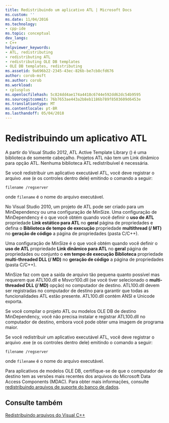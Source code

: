 ```yaml
---
title: Redistribuindo um aplicativo ATL | Microsoft Docs
ms.custom: ''
ms.date: 11/04/2016
ms.technology:
- cpp-ide
ms.topic: conceptual
dev_langs:
- C++
helpviewer_keywords:
- ATL, redistributing
- redistributing ATL
- redistributing OLE DB templates
- OLE DB templates, redistributing
ms.assetid: 9a696b22-2345-43ec-826b-be7cb8cfd676
author: corob-msft
ms.author: corob
ms.workload:
- cplusplus
ms.openlocfilehash: 5c824dd4ae174a4418c6744e592dd62dc54b9595
ms.sourcegitcommit: 76b7653ae443a2b8eb1186b789f8503609d6453e
ms.translationtype: MT
ms.contentlocale: pt-BR
ms.lasthandoff: 05/04/2018
---
```

# <a name="redistributing-an-atl-application"></a>Redistribuindo um aplicativo ATL
A partir do Visual Studio 2012, ATL Active Template Library () é uma biblioteca de somente cabeçalho. Projetos ATL não tem um Link dinâmico para opção ATL. Nenhuma biblioteca ATL redistribuível é necessária.  
  
 Se você redistribuir um aplicativo executável ATL, você deve registrar o arquivo .exe (e os controles dentro dele) emitindo o comando a seguir:  
  
```  
filename /regserver  
```  
  
 onde `filename` é o nome do arquivo executável.  
  
 No Visual Studio 2010, um projeto de ATL pode ser criado para um MinDependency ou uma configuração de MinSize. Uma configuração de MinDependency é o que você obtém quando você definir o **uso de ATL** propriedade **Link estático para ATL** no **geral** página de propriedades e defina o  **Biblioteca de tempo de execução** propriedade **multithread (/ MT)** no **geração de código** a página de propriedades (pasta C/C++).  
  
 Uma configuração de MinSize é o que você obtém quando você definir o **uso de ATL** propriedade **Link dinâmico para ATL** no **geral** página de propriedades ou conjunto o **em tempo de execução Biblioteca** propriedade **multi-threaded DLL (/ MD)** no **geração de código** a página de propriedades (pasta C/C++).  
  
 MinSize faz com que a saída de arquivo tão pequena quanto possível mas requerem que ATL100.dll e Msvcr100.dll (se você tiver selecionado o **multi-threaded DLL (/ MD)** opção) no computador de destino. ATL100.dll devem ser registradas no computador de destino para garantir que todas as funcionalidades ATL estão presente. ATL100.dll contém ANSI e Unicode exporta.  
  
 Se você compilar o projeto ATL ou modelos OLE DB de destino MinDependency, você não precisa instalar e registrar ATL100.dll no computador de destino, embora você pode obter uma imagem de programa maior.  
  
 Se você redistribuir um aplicativo executável ATL, você deve registrar o arquivo .exe (e os controles dentro dele) emitindo o comando a seguir:  
  
```  
filename /regserver  
```  
  
 onde `filename` é o nome do arquivo executável.  
  
 Para aplicativos de modelos OLE DB, certifique-se de que o computador de destino tem as versões mais recentes dos arquivos do Microsoft Data Access Components (MDAC). Para obter mais informações, consulte [redistribuindo arquivos de suporte do banco de dados](../ide/redistributing-database-support-files.md).  
  
## <a name="see-also"></a>Consulte também  
 [Redistribuindo arquivos do Visual C++](../ide/redistributing-visual-cpp-files.md)